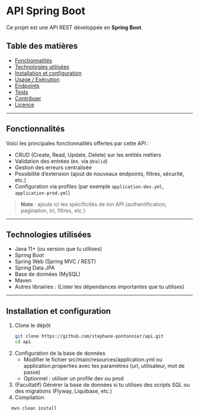 # API Spring Boot

Ce projet est une API REST développée en **Spring Boot**.

## Table des matières

- [Fonctionnalités](#fonctionnalités)  
- [Technologies utilisées](#technologies-utilisées)  
- [Installation et configuration](#installation-et-configuration)  
- [Usage / Exécution](#usage--exécution)  
- [Endpoints](#endpoints)  
- [Tests](#tests)  
- [Contribuer](#contribuer)  
- [Licence](#licence)  

---

## Fonctionnalités

Voici les principales fonctionnalités offertes par cette API :

- CRUD (Create, Read, Update, Delete) sur les entités métiers  
- Validation des entrées (ex. via `@Valid`)  
- Gestion des erreurs centralisée  
- Possibilité d’extension (ajout de nouveaux endpoints, filtres, sécurité, etc.)  
- Configuration via profiles (par exemple `application-dev.yml`, `application-prod.yml`)  

> **Note** : ajoute ici les spécificités de ton API (authentification, pagination, tri, filtres, etc.)

---

## Technologies utilisées

- Java 11+ (ou version que tu utilises)  
- Spring Boot  
- Spring Web (Spring MVC / REST)  
- Spring Data JPA  
- Base de données (MySQL)  
- Maven 
- Autres librairies : (Lister les dépendances importantes que tu utilises)  

---

## Installation et configuration

1. Clone le dépôt  
   ```bash
   git clone https://github.com/stephane-pontonnier/api.git
   cd api
2. Configuration de la base de données
   - Modifier le fichier src/main/resources/application.yml ou application.properties avec tes paramètres (url, utilisateur, mot de passe)
   - Optionnel : utiliser un profile dev ou prod
3. (Facultatif) Générer la base de données si tu utilises des scripts SQL ou des migrations (Flyway, Liquibase, etc.)
4. Compilation
 ```bash
   mvn clean install
